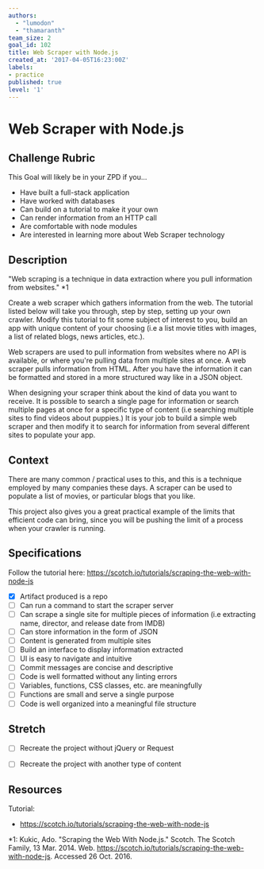 ```yaml
---
authors:
  - "lumodon"
  - "thamaranth"
team_size: 2
goal_id: 102
title: Web Scraper with Node.js
created_at: '2017-04-05T16:23:00Z'
labels:
- practice
published: true
level: '1'
---
```


# Web Scraper with Node.js

## Challenge Rubric

This Goal will likely be in your ZPD if you...

- Have built a full-stack application
- Have worked with databases
- Can build on a tutorial to make it your own
- Can render information from an HTTP call
- Are comfortable with node modules
- Are interested in learning more about Web Scraper technology

## Description

"Web scraping is a technique in data extraction where you pull information from websites." *1

Create a web scraper which gathers information from the web. The tutorial listed below will take you through, step by step, setting up your own crawler. Modify this tutorial to fit some subject of interest to you, build an app with unique content of your choosing (i.e a list movie titles with images, a list of related blogs, news articles, etc.).

Web scrapers are used to pull information from websites where no API is available, or where you're pulling data from multiple sites at once. A web scraper pulls information from HTML. After you have the information it can be formatted and stored in a more structured way like in a JSON object.

When designing your scraper think about the kind of data you want to receive. It is possible to search a single page for information or search multiple pages at once for a specific type of content (i.e searching multiple sites to find videos about puppies.) It is your job to build a simple web scraper and then modify it to search for information from several different sites to populate your app.

## Context

There are many common / practical uses to this, and this is a technique employed by many companies these days. A scraper can be used to populate a list of movies, or particular blogs that you like.

This project also gives you a great practical example of the limits that efficient code can bring, since you will be pushing the limit of a process when your crawler is running.

## Specifications

Follow the tutorial here:  https://scotch.io/tutorials/scraping-the-web-with-node-js

- [x] Artifact produced is a repo
- [ ] Can run a command to start the scraper server
- [ ] Can scrape a single site for multiple pieces of information (i.e extracting name, director, and release date from IMDB)
- [ ] Can store information in the form of JSON
- [ ] Content is generated from multiple sites
- [ ] Build an interface to display information extracted
- [ ] UI is easy to navigate and intuitive
- [ ] Commit messages are concise and descriptive
- [ ] Code is well formatted without any linting errors
- [ ] Variables, functions, CSS classes, etc. are meaningfully
- [ ] Functions are small and serve a single purpose
- [ ] Code is well organized into a meaningful file structure

## Stretch

- [ ] Recreate the project without jQuery or Request
- [ ] Recreate the project with another type of content


## Resources

Tutorial:

- https://scotch.io/tutorials/scraping-the-web-with-node-js

*1: Kukic, Ado. "Scraping the Web With Node.js." Scotch. The Scotch Family, 13 Mar. 2014. Web. https://scotch.io/tutorials/scraping-the-web-with-node-js. Accessed 26 Oct. 2016.
